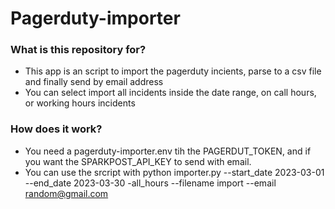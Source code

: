 # Pagerduty-importer #

### What is this repository for? ###

* This app is an script to import the pagerduty incients, parse to a csv file and finally send by email address
* You can select import all incidents inside the date range, on call hours, or working hours incidents

### How does it work? ###

* You need a pagerduty-importer.env tih the PAGERDUT_TOKEN, and if you want the SPARKPOST_API_KEY to send with email.
* You can use the srcript with python importer.py --start_date 2023-03-01 --end_date 2023-03-30 -all_hours --filename import --email random@gmail.com
